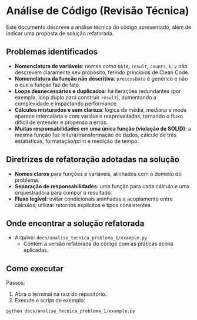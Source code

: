 # Análise de Código (Revisão Técnica)

Este documento descreve a análise técnica do código apresentado, além de indicar uma proposta de solução refatorada.

## Problemas identificados
- **Nomenclatura de variáveis**: nomes como `DATA`, `result`, `counts`, `k`, `v` não descrevem claramente seu propósito, ferindo princípios de Clean Code.
- **Nomenclatura da função não descritiva**: `processData` é genérico e não o que a função faz de fato.
- **Loops desnecessários e duplicados**: há iterações redundantes (por exemplo, loop duplo para construir `result`), aumentando a complexidade e impactando performance.
- **Cálculos misturados e sem clareza**: lógica de média, mediana e moda aparece intercalada e com variáveis reaproveitadas, tornando o fluxo difícil de entender e propenso a erros.
- **Muitas responsabilidades em uma única função (violação de SOLID)**: a mesma função faz leitura/transformação de dados, cálculo de três estatísticas, formatação/print e medição de tempo.

## Diretrizes de refatoração adotadas na solução
- **Nomes claros** para funções e variáveis, alinhados com o domínio do problema.
- **Separação de responsabilidades**: uma função para cada cálculo e uma orquestradora para compor o resultado.
- **Fluxo legível**: evitar condicionais aninhadas e acoplamento entre cálculos; utilizar retornos explícitos e tipos consistentes.

## Onde encontrar a solução refatorada
- Arquivo: `docs/analise_tecnica_problema_1/example.py`
  - Contém a versão refatorada do código com as práticas acima aplicadas.

## Como executar
Passos:
1. Abra o terminal na raiz do repositório.
2. Execute o script de exemplo:

```bash
python docs/analise_tecnica_problema_1/example.py
```